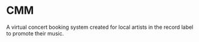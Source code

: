 # CMM
A virtual concert booking system created for local artists in the record label to promote their music.
